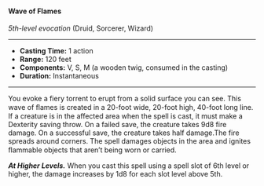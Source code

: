 #### Wave of Flames
*5th-level evocation* (Druid, Sorcerer, Wizard)
___
- **Casting Time:** 1 action
- **Range:** 120 feet
- **Components:** V, S, M (a wooden twig, consumed in the casting)
- **Duration:** Instantaneous
---
You evoke a fiery torrent to erupt from a solid surface you can see. This wave of ﬂames is created in a 20-foot wide, 20-foot high, 40-foot long line. If a creature is in the affected area when the spell is cast, it must make a Dexterity saving throw. On a failed save, the creature takes 9d8 fire damage. On a successful save, the creature takes half damage.The fire spreads around corners. The spell damages objects in the area and ignites ﬂammable objects that aren’t being worn or carried.

***At Higher Levels.*** When you cast this spell using a spell slot of 6th level or higher, the damage increases by 1d8 for each slot level above 5th.
